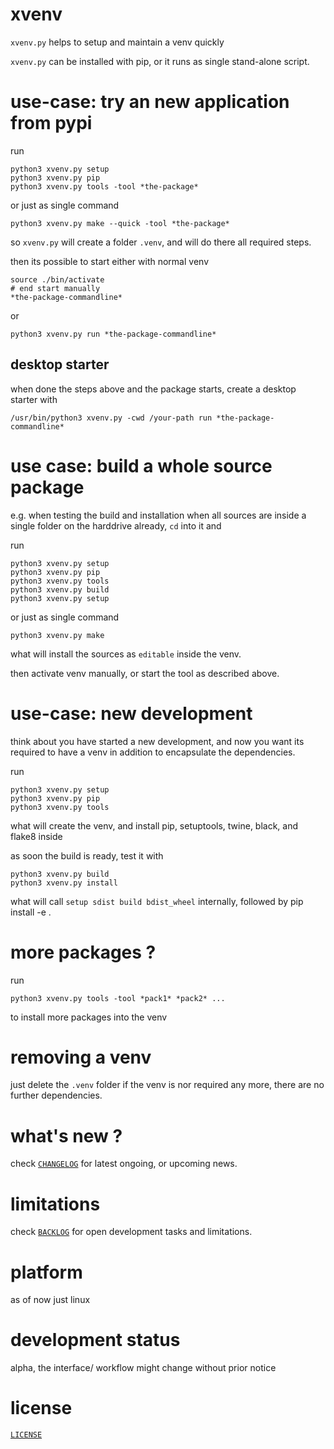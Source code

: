# xvenv

`xvenv.py` helps to setup and maintain a venv quickly

`xvenv.py` can be installed with pip, or it runs as single stand-alone script.


# use-case: try an new application from pypi

run 

    python3 xvenv.py setup
    python3 xvenv.py pip
    python3 xvenv.py tools -tool *the-package*
    
or just as single command

    python3 xvenv.py make --quick -tool *the-package*

so `xvenv.py` will create a folder `.venv`, and will do there all required steps.

then its possible to start either with normal venv

    source ./bin/activate
    # end start manually
    *the-package-commandline*
    
or 

    python3 xvenv.py run *the-package-commandline*
    

## desktop starter

when done the steps above and the package starts, 
create a desktop starter with

    /usr/bin/python3 xvenv.py -cwd /your-path run *the-package-commandline*
    
    
# use case: build a whole source package 

e.g. when testing the build and installation
when all sources are inside a single folder 
on the harddrive already, `cd` into it and

run 

    python3 xvenv.py setup
    python3 xvenv.py pip
    python3 xvenv.py tools 
    python3 xvenv.py build  
    python3 xvenv.py setup
   
or just as single command

    python3 xvenv.py make 
    
what will install the sources as `editable` inside the venv.

then activate venv manually, or start the tool as described above.

    
# use-case: new development

think about you have started a new development, and now you want its required
to have a venv in addition to encapsulate the dependencies.

run 

    python3 xvenv.py setup
    python3 xvenv.py pip
    python3 xvenv.py tools     

what will create the venv, and install pip, setuptools, twine, black, and flake8 inside
    
as soon the build is ready, test it with

    python3 xvenv.py build
    python3 xvenv.py install
    
what will call `setup sdist build bdist_wheel` internally,
followed by pip install -e .


# more packages ?

run 

    python3 xvenv.py tools -tool *pack1* *pack2* ...
    
to install more packages into the venv


# removing a venv

just delete the `.venv` folder if the venv is nor required any more,
there are no further dependencies.


# what's new ?

check
[`CHANGELOG`](./CHANGELOG.md)
for latest ongoing, or upcoming news.


# limitations

check 
[`BACKLOG`](./BACKLOG.md)
for open development tasks and limitations.


# platform

as of now just linux


# development status

alpha, the interface/ workflow might change without prior notice

    
# license

[`LICENSE`](./LICENSE.md)

